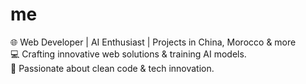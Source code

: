 # me
🌐 Web Developer | AI Enthusiast | Projects in China, Morocco &amp; more </br>
💻 Crafting innovative web solutions &amp; training AI models. </br>
🤖 Passionate about clean code &amp; tech innovation.  </br>
